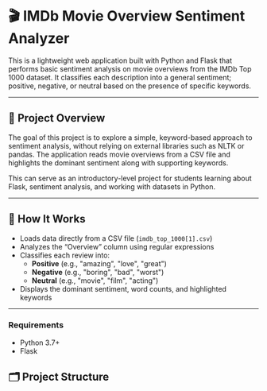 # 🎬 IMDb Movie Overview Sentiment Analyzer

This is a lightweight web application built with Python and Flask that performs basic sentiment analysis on movie overviews from the IMDb Top 1000 dataset. It classifies each description into a general sentiment; positive, negative, or neutral based on the presence of specific keywords.

---

## 📖 Project Overview

The goal of this project is to explore a simple, keyword-based approach to sentiment analysis, without relying on external libraries such as NLTK or pandas. The application reads movie overviews from a CSV file and highlights the dominant sentiment along with supporting keywords.

This can serve as an introductory-level project for students learning about Flask, sentiment analysis, and working with datasets in Python.

---

## 🔧 How It Works

- Loads data directly from a CSV file (`imdb_top_1000[1].csv`)
- Analyzes the “Overview” column using regular expressions
- Classifies each review into:
  - **Positive** (e.g., "amazing", "love", "great")
  - **Negative** (e.g., "boring", "bad", "worst")
  - **Neutral** (e.g., "movie", "film", "acting")
- Displays the dominant sentiment, word counts, and highlighted keywords

---

### Requirements

- Python 3.7+
- Flask

## 🗂 Project Structure

